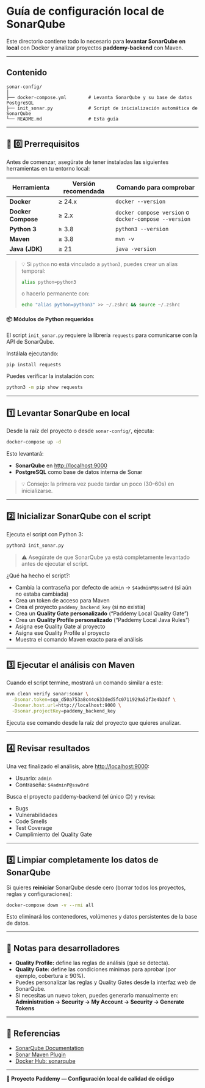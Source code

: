 # Guía de configuración local de SonarQube

Este directorio contiene todo lo necesario para **levantar SonarQube en local** con Docker y analizar proyectos **paddemy-backend** con Maven.

---

## Contenido

```
sonar-config/
│
├── docker-compose.yml        # Levanta SonarQube y su base de datos PostgreSQL
├── init_sonar.py             # Script de inicialización automática de SonarQube
└── README.md                 # Esta guía
```

---

## 🧰 0️⃣ Prerrequisitos

Antes de comenzar, asegúrate de tener instaladas las siguientes herramientas en tu entorno local:

| Herramienta        | Versión recomendada | Comando para comprobar                                |
| ------------------ | ------------------- | ----------------------------------------------------- |
| **Docker**         | ≥ 24.x              | `docker --version`                                    |
| **Docker Compose** | ≥ 2.x               | `docker compose version` o `docker-compose --version` |
| **Python 3**       | ≥ 3.8               | `python3 --version`                                   |
| **Maven**          | ≥ 3.8               | `mvn -v`                                              |
| **Java (JDK)**     | ≥ 21                | `java -version`                                       |

> 💡 Si `python` no está vinculado a `python3`, puedes crear un alias temporal:
> ```bash
> alias python=python3
> ```
> o hacerlo permanente con:
> ```bash
> echo "alias python=python3" >> ~/.zshrc && source ~/.zshrc
> ```

#### 📦 Módulos de Python requeridos

El script `init_sonar.py` requiere la librería `requests` para comunicarse con la API de SonarQube.

Instálala ejecutando:

```bash
pip install requests
```

Puedes verificar la instalación con:

```bash
python3 -m pip show requests
```

---

## 1️⃣ Levantar SonarQube en local

Desde la raíz del proyecto o desde `sonar-config/`, ejecuta:

```bash
docker-compose up -d
```

Esto levantará:

- **SonarQube** en [http://localhost:9000](http://localhost:9000)
- **PostgreSQL** como base de datos interna de Sonar

> 💡 Consejo: la primera vez puede tardar un poco (30–60s) en inicializarse.

---

## 2️⃣ Inicializar SonarQube con el script

Ejecuta el script con Python 3:

```bash
python3 init_sonar.py
```

> ⚠️ Asegúrate de que SonarQube ya está completamente levantado antes de ejecutar el script.

¿Qué ha hecho el script?:

- Cambia la contraseña por defecto de `admin` → `$4adminP@ssw0rd` (si aún no estaba cambiada)  
- Crea un token de acceso para Maven  
- Crea el proyecto `paddemy_backend_key` (si no existía)  
- Crea un **Quality Gate personalizado** (“Paddemy Local Quality Gate”)  
- Crea un **Quality Profile personalizado** (“Paddemy Local Java Rules”)  
- Asigna ese Quality Gate al proyecto  
- Asigna ese Quality Profile al proyecto  
- Muestra el comando Maven exacto para el análisis

---

## 3️⃣ Ejecutar el análisis con Maven

Cuando el script termine, mostrará un comando similar a este:

```bash
mvn clean verify sonar:sonar \
  -Dsonar.token=squ_d50a753a8c44c633ded5fc0711929a52f3e4b3df \
  -Dsonar.host.url=http://localhost:9000 \
  -Dsonar.projectKey=paddemy_backend_key
```

Ejecuta ese comando desde la raíz del proyecto que quieres analizar.

---

## 4️⃣ Revisar resultados

Una vez finalizado el análisis, abre [http://localhost:9000](http://localhost:9000):

- Usuario: `admin`
- Contraseña: `$4adminP@ssw0rd`

Busca el proyecto paddemy-backend (el único 😊) y revisa:
- Bugs
- Vulnerabilidades
- Code Smells
- Test Coverage
- Cumplimiento del Quality Gate

---

## 5️⃣ Limpiar completamente los datos de SonarQube

Si quieres **reiniciar** SonarQube desde cero (borrar todos los proyectos, reglas y configuraciones):

```bash
docker-compose down -v --rmi all
```

Esto eliminará los contenedores, volúmenes y datos persistentes de la base de datos.

---

## 🧠 Notas para desarrolladores

- **Quality Profile:** define las reglas de análisis (qué se detecta).
- **Quality Gate:** define las condiciones mínimas para aprobar (por ejemplo, cobertura ≥ 90%).
- Puedes personalizar las reglas y Quality Gates desde la interfaz web de SonarQube.
- Si necesitas un nuevo token, puedes generarlo manualmente en:  
  **Administration → Security → My Account → Security → Generate Tokens**

---

## 🧩 Referencias

- [SonarQube Documentation](https://docs.sonarsource.com/sonarqube/latest/)
- [Sonar Maven Plugin](https://docs.sonarsource.com/sonarqube/latest/analyzing-source-code/scanners/sonarscanner-for-maven/)
- [Docker Hub: sonarqube](https://hub.docker.com/_/sonarqube)

---

**💜 Proyecto Paddemy — Configuración local de calidad de código**
